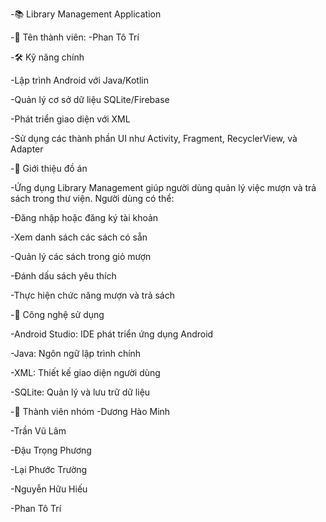-📚 Library Management Application

-👤 Tên thành viên:
-Phan Tô Trí

-🛠 Kỹ năng chính

-Lập trình Android với Java/Kotlin

-Quản lý cơ sở dữ liệu SQLite/Firebase

-Phát triển giao diện với XML

-Sử dụng các thành phần UI như Activity, Fragment, RecyclerView, và Adapter

-📖 Giới thiệu đồ án

-Ứng dụng Library Management giúp người dùng quản lý việc mượn và trả sách trong thư viện. Người dùng có thể:

-Đăng nhập hoặc đăng ký tài khoản

-Xem danh sách các sách có sẵn

-Quản lý các sách trong giỏ mượn

-Đánh dấu sách yêu thích

-Thực hiện chức năng mượn và trả sách

-🧰 Công nghệ sử dụng

-Android Studio: IDE phát triển ứng dụng Android

-Java: Ngôn ngữ lập trình chính

-XML: Thiết kế giao diện người dùng

-SQLite: Quản lý và lưu trữ dữ liệu

-👥 Thành viên nhóm
-Dương Hào Minh

-Trần Vũ Lâm

-Đậu Trọng Phương

-Lại Phước Trường

-Nguyễn Hữu Hiếu

-Phan Tô Trí

